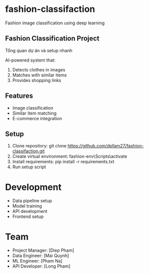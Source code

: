 # fashion-classifaction
 Fashion image classification using deep learning
## Fashion Classification Project
 Tổng quan dự án và setup nhanh

AI-powered system that:
1. Detects clothes in images
2. Matches with similar items
3. Provides shopping links

## Features
- Image classification
- Similar item matching
- E-commerce integration

## Setup
1. Clone repository: git clone <https://github.com/dpfam27/fashion-classifaction.git>
2. Create virtual environment: fashion-env\Scripts\activate
3. Install requirements: pip install -r requirements.txt
4. Run setup script

# Development
- Data pipeline setup
- Model training
- API development
- Frontend setup

# Team
- Project Manager: [Diep Pham]
- Data Engineer: [Mai Quynh]
- ML Engineer: [Pham Na]
- API Developer: [Long Pham]